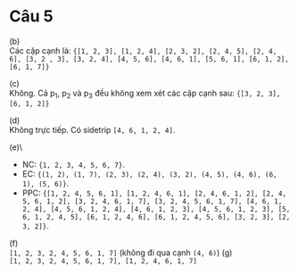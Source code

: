 # Câu 5 
(b)\
Các cặp cạnh là: ```{[1, 2, 3], [1, 2, 4], [2, 3, 2], [2, 4, 5], [2, 4, 6], [3, 2 , 3],
[3, 2, 4], [4, 5, 6], [4, 6, 1], [5, 6, 1], [6, 1, 2], [6, 1, 7]}```

(c)\
Không. Cả p<sub>1</sub>, p<sub>2</sub> và p<sub>3</sub> đều không xem xét các cặp cạnh sau: ```{[3, 2, 3], [6, 1, 2]}```

(d)\
Không trực tiếp. Có sidetrip ```[4, 6, 1, 2, 4]```.

(e)\
- NC: ```{1, 2, 3, 4, 5, 6, 7}```.
- EC: ```{(1, 2), (1, 7), (2, 3), (2, 4), (3, 2), (4, 5), (4, 6), (6, 1), (5, 6)}```.
- PPC: ```{[1, 2, 4, 5, 6, 1], [1, 2, 4, 6, 1], [2, 4, 6, 1, 2], [2, 4, 5, 6, 1, 2],
[3, 2, 4, 6, 1, 7], [3, 2, 4, 5, 6, 1, 7], [4, 6, 1, 2, 4], [4, 5, 6, 1, 2, 4],
[4, 6, 1, 2, 3], [4, 5, 6, 1, 2, 3], [5, 6, 1, 2, 4, 5], [6, 1, 2, 4, 6], [6, 1, 2, 4, 5, 6],
[3, 2, 3], [2, 3, 2]}```.

(f)\
```[1, 2, 3, 2, 4, 5, 6, 1, 7]``` (không đi qua cạnh ```(4, 6)```)
(g)\
```[1, 2, 3, 2, 4, 5, 6, 1, 7], [1, 2, 4, 6, 1, 7]```
